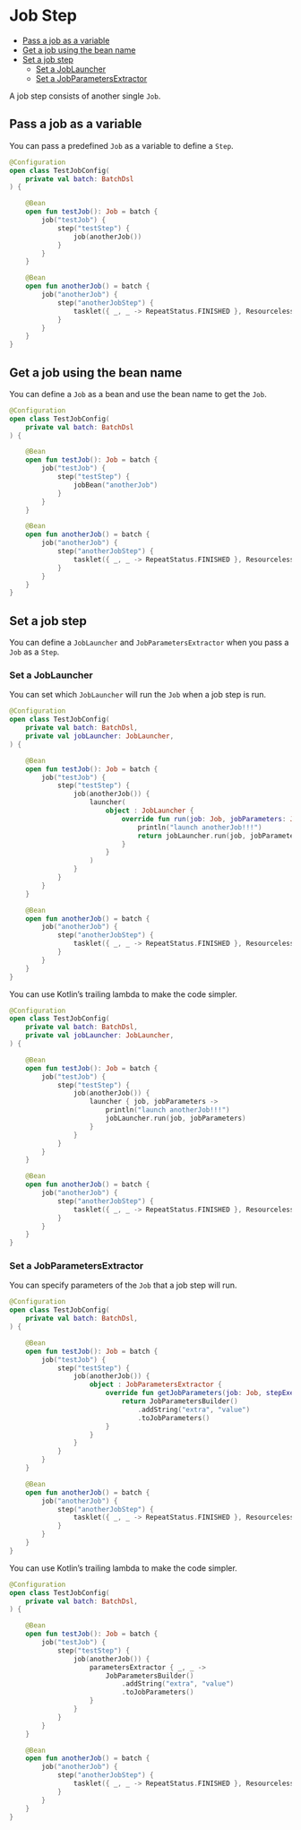 # Job Step

- [Pass a job as a variable](#pass-a-job-as-a-variable)
- [Get a job using the bean name](#get-a-job-using-the-bean-name)
- [Set a job step](#set-a-job-step)
  - [Set a JobLauncher](#set-a-joblauncher)
  - [Set a JobParametersExtractor](#set-a-jobparametersextractor)

A job step consists of another single `Job`.

## Pass a job as a variable

You can pass a predefined `Job` as a variable to define a `Step`.

```kotlin
@Configuration
open class TestJobConfig(
    private val batch: BatchDsl
) {

    @Bean
    open fun testJob(): Job = batch {
        job("testJob") {
            step("testStep") {
                job(anotherJob())
            }
        }
    }

    @Bean
    open fun anotherJob() = batch {
        job("anotherJob") {
            step("anotherJobStep") {
                tasklet({ _, _ -> RepeatStatus.FINISHED }, ResourcelessTransactionManager())
            }
        }
    }
}
```

## Get a job using the bean name

You can define a `Job` as a bean and use the bean name to get the `Job`.

```kotlin
@Configuration
open class TestJobConfig(
    private val batch: BatchDsl
) {

    @Bean
    open fun testJob(): Job = batch {
        job("testJob") {
            step("testStep") {
                jobBean("anotherJob")
            }
        }
    }

    @Bean
    open fun anotherJob() = batch {
        job("anotherJob") {
            step("anotherJobStep") {
                tasklet({ _, _ -> RepeatStatus.FINISHED }, ResourcelessTransactionManager())
            }
        }
    }
}
```

## Set a job step

You can define a `JobLauncher` and `JobParametersExtractor` when you pass a `Job` as a `Step`.

### Set a JobLauncher

You can set which `JobLauncher` will run the `Job` when a job step is run.

```kotlin
@Configuration
open class TestJobConfig(
    private val batch: BatchDsl,
    private val jobLauncher: JobLauncher,
) {

    @Bean
    open fun testJob(): Job = batch {
        job("testJob") {
            step("testStep") {
                job(anotherJob()) {
                    launcher(
                        object : JobLauncher {
                            override fun run(job: Job, jobParameters: JobParameters): JobExecution {
                                println("launch anotherJob!!!")
                                return jobLauncher.run(job, jobParameters)
                            }
                        }
                    )
                }
            }
        }
    }

    @Bean
    open fun anotherJob() = batch {
        job("anotherJob") {
            step("anotherJobStep") {
                tasklet({ _, _ -> RepeatStatus.FINISHED }, ResourcelessTransactionManager())
            }
        }
    }
}
```

You can use Kotlin’s trailing lambda to make the code simpler.

```kotlin
@Configuration
open class TestJobConfig(
    private val batch: BatchDsl,
    private val jobLauncher: JobLauncher,
) {

    @Bean
    open fun testJob(): Job = batch {
        job("testJob") {
            step("testStep") {
                job(anotherJob()) {
                    launcher { job, jobParameters ->
                        println("launch anotherJob!!!")
                        jobLauncher.run(job, jobParameters)
                    }
                }
            }
        }
    }

    @Bean
    open fun anotherJob() = batch {
        job("anotherJob") {
            step("anotherJobStep") {
                tasklet({ _, _ -> RepeatStatus.FINISHED }, ResourcelessTransactionManager())
            }
        }
    }
}
```

### Set a JobParametersExtractor

You can specify parameters of the `Job` that a job step will run.

```kotlin
@Configuration
open class TestJobConfig(
    private val batch: BatchDsl,
) {

    @Bean
    open fun testJob(): Job = batch {
        job("testJob") {
            step("testStep") {
                job(anotherJob()) {
                    object : JobParametersExtractor {
                        override fun getJobParameters(job: Job, stepExecution: StepExecution): JobParameters {
                            return JobParametersBuilder()
                                .addString("extra", "value")
                                .toJobParameters()
                        }
                    }
                }
            }
        }
    }

    @Bean
    open fun anotherJob() = batch {
        job("anotherJob") {
            step("anotherJobStep") {
                tasklet({ _, _ -> RepeatStatus.FINISHED }, ResourcelessTransactionManager())
            }
        }
    }
}
```

You can use Kotlin’s trailing lambda to make the code simpler.

```kotlin
@Configuration
open class TestJobConfig(
    private val batch: BatchDsl,
) {

    @Bean
    open fun testJob(): Job = batch {
        job("testJob") {
            step("testStep") {
                job(anotherJob()) {
                    parametersExtractor { _, _ ->
                        JobParametersBuilder()
                            .addString("extra", "value")
                            .toJobParameters()
                    }
                }
            }
        }
    }

    @Bean
    open fun anotherJob() = batch {
        job("anotherJob") {
            step("anotherJobStep") {
                tasklet({ _, _ -> RepeatStatus.FINISHED }, ResourcelessTransactionManager())
            }
        }
    }
}
```
